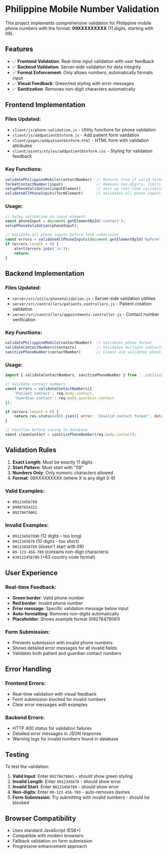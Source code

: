 # Philippine Mobile Number Validation

This project implements comprehensive validation for Philippine mobile phone numbers with the format: **09XXXXXXXXX** (11 digits, starting with 09).

## Features

- ✅ **Frontend Validation**: Real-time input validation with user feedback
- ✅ **Backend Validation**: Server-side validation for data integrity
- ✅ **Format Enforcement**: Only allows numbers, automatically formats input
- ✅ **Visual Feedback**: Green/red styling with error messages
- ✅ **Sanitization**: Removes non-digit characters automatically

## Frontend Implementation

### Files Updated:
- `client/js/phone-validation.js` - Utility functions for phone validation
- `client/js/addpatientbtnform.js` - Add patient form validation
- `client/pages/addpatientbtnform.html` - HTML form with validation attributes
- `client/assets/styles/addpatientbtnform.css` - Styling for validation feedback

### Key Functions:
```javascript
validatePhilippineMobile(contactNumber)  // Returns true if valid format
formatContactNumber(input)               // Removes non-digits, limits to 11 chars
setupPhoneValidation(inputElement)       // Sets up real-time validation
validateAllPhoneInputs(formElement)      // Validates all phone inputs in form
```

### Usage:
```javascript
// Setup validation on input element
const phoneInput = document.getElementById('contact');
setupPhoneValidation(phoneInput);

// Validate all phone inputs before form submission
const errors = validateAllPhoneInputs(document.getElementById('myForm'));
if (errors.length > 0) {
    alert(errors.join('\n'));
    return;
}
```

## Backend Implementation

### Files Updated:
- `server/src/utils/phoneValidation.js` - Server-side validation utilities
- `server/src/controllers/patients.controllers.js` - Patient creation validation
- `server/src/controllers/appointments.controller.js` - Contact number verification

### Key Functions:
```javascript
validatePhilippineMobile(contactNumber)  // Validates phone format
validateContactNumbers(contacts)         // Validates multiple contacts
sanitizePhoneNumber(contactNumber)       // Cleans and validates phone number
```

### Usage:
```javascript
import { validateContactNumbers, sanitizePhoneNumber } from '../utils/phoneValidation.js';

// Validate contact numbers
const errors = validateContactNumbers({
    'Patient contact': req.body.contact,
    'Guardian contact': req.body.guardian_contact
});

if (errors.length > 0) {
    return res.status(400).json({ error: 'Invalid contact format', details: errors });
}

// Sanitize before saving to database
const cleanContact = sanitizePhoneNumber(req.body.contact);
```

## Validation Rules

1. **Exact Length**: Must be exactly 11 digits
2. **Start Pattern**: Must start with "09"
3. **Numbers Only**: Only numeric characters allowed
4. **Format**: 09XXXXXXXXX (where X is any digit 0-9)

### Valid Examples:
- `09123456789`
- `09987654321`
- `09278479061`

### Invalid Examples:
- `091234567890` (12 digits - too long)
- `0912345678` (10 digits - too short)
- `08123456789` (doesn't start with 09)
- `09-123-456-789` (contains non-digit characters)
- `639123456789` (+63 country code format)

## User Experience

### Real-time Feedback:
- **Green border**: Valid phone number
- **Red border**: Invalid phone number
- **Error message**: Specific validation message below input
- **Auto-formatting**: Removes non-digits automatically
- **Placeholder**: Shows example format (09278479061)

### Form Submission:
- Prevents submission with invalid phone numbers
- Shows detailed error messages for all invalid fields
- Validates both patient and guardian contact numbers

## Error Handling

### Frontend Errors:
- Real-time validation with visual feedback
- Form submission blocked for invalid numbers
- Clear error messages with examples

### Backend Errors:
- HTTP 400 status for validation failures
- Detailed error messages in JSON response
- Warning logs for invalid numbers found in database

## Testing

To test the validation:

1. **Valid Input**: Enter `09278479061` - should show green styling
2. **Invalid Length**: Enter `0912345678` - should show error
3. **Invalid Start**: Enter `08123456789` - should show error
4. **Non-digits**: Enter `09-123-456-789` - auto-removes dashes
5. **Form Submission**: Try submitting with invalid numbers - should be blocked

## Browser Compatibility

- Uses standard JavaScript (ES6+)
- Compatible with modern browsers
- Fallback validation on form submission
- Progressive enhancement approach
